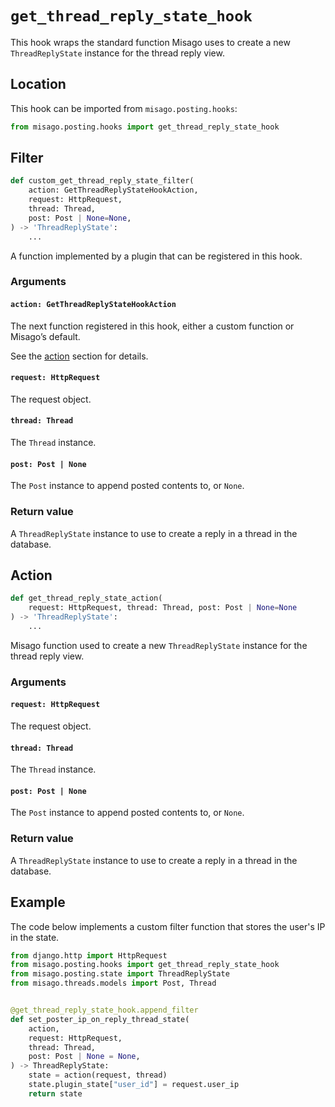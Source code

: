 # `get_thread_reply_state_hook`

This hook wraps the standard function Misago uses to create a new `ThreadReplyState` instance for the thread reply view.


## Location

This hook can be imported from `misago.posting.hooks`:

```python
from misago.posting.hooks import get_thread_reply_state_hook
```


## Filter

```python
def custom_get_thread_reply_state_filter(
    action: GetThreadReplyStateHookAction,
    request: HttpRequest,
    thread: Thread,
    post: Post | None=None,
) -> 'ThreadReplyState':
    ...
```

A function implemented by a plugin that can be registered in this hook.


### Arguments

#### `action: GetThreadReplyStateHookAction`

The next function registered in this hook, either a custom function or Misago’s default.

See the [action](#action) section for details.


#### `request: HttpRequest`

The request object.


#### `thread: Thread`

The `Thread` instance.


#### `post: Post | None`

The `Post` instance to append posted contents to, or `None`.


### Return value

A `ThreadReplyState` instance to use to create a reply in a thread in the database.


## Action

```python
def get_thread_reply_state_action(
    request: HttpRequest, thread: Thread, post: Post | None=None
) -> 'ThreadReplyState':
    ...
```

Misago function used to create a new `ThreadReplyState` instance for the thread reply view.


### Arguments

#### `request: HttpRequest`

The request object.


#### `thread: Thread`

The `Thread` instance.


#### `post: Post | None`

The `Post` instance to append posted contents to, or `None`.


### Return value

A `ThreadReplyState` instance to use to create a reply in a thread in the database.


## Example

The code below implements a custom filter function that stores the user's IP in the state.

```python
from django.http import HttpRequest
from misago.posting.hooks import get_thread_reply_state_hook
from misago.posting.state import ThreadReplyState
from misago.threads.models import Post, Thread


@get_thread_reply_state_hook.append_filter
def set_poster_ip_on_reply_thread_state(
    action,
    request: HttpRequest,
    thread: Thread,
    post: Post | None = None,
) -> ThreadReplyState:
    state = action(request, thread)
    state.plugin_state["user_id"] = request.user_ip
    return state
```